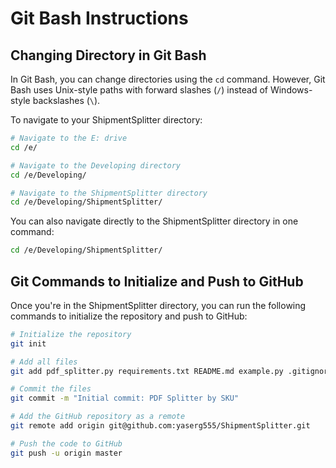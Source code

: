 # Git Bash Instructions

## Changing Directory in Git Bash

In Git Bash, you can change directories using the `cd` command. However, Git Bash uses Unix-style paths with forward slashes (`/`) instead of Windows-style backslashes (`\`).

To navigate to your ShipmentSplitter directory:

```bash
# Navigate to the E: drive
cd /e/

# Navigate to the Developing directory
cd /e/Developing/

# Navigate to the ShipmentSplitter directory
cd /e/Developing/ShipmentSplitter/
```

You can also navigate directly to the ShipmentSplitter directory in one command:

```bash
cd /e/Developing/ShipmentSplitter/
```

## Git Commands to Initialize and Push to GitHub

Once you're in the ShipmentSplitter directory, you can run the following commands to initialize the repository and push to GitHub:

```bash
# Initialize the repository
git init

# Add all files
git add pdf_splitter.py requirements.txt README.md example.py .gitignore sample_shipment.csv git_instructions.md

# Commit the files
git commit -m "Initial commit: PDF Splitter by SKU"

# Add the GitHub repository as a remote
git remote add origin git@github.com:yaserg555/ShipmentSplitter.git

# Push the code to GitHub
git push -u origin master
```
